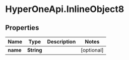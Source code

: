 # HyperOneApi.InlineObject8

## Properties
Name | Type | Description | Notes
------------ | ------------- | ------------- | -------------
**name** | **String** |  | [optional] 


